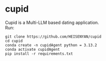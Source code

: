 # cupid
Cupid is a Multi-LLM based dating application. <br>
Run:
```
git clone https://github.com/HEISENYAN/cupid
cd cupid
conda create -n cupidAgent python = 3.13.2
conda activate cupidAgent
pip install -r requirements.txt
```
